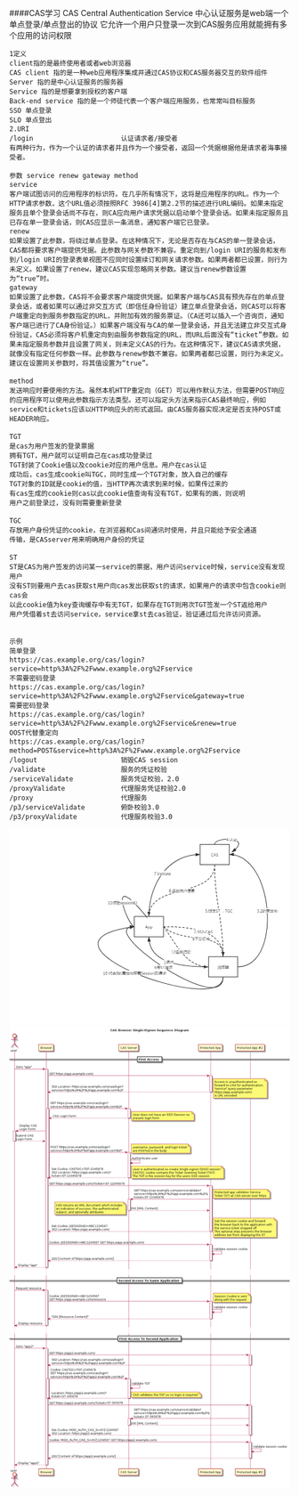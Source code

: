 ####CAS学习
    CAS
    Central Authentication Service
    中心认证服务是web端一个单点登录/单点登出的协议
    它允许一个用户只登录一次到CAS服务应用就能拥有多个应用的访问权限
        
	1定义
	client指的是最终使用者或者web浏览器
	CAS client 指的是一种web应用程序集成并通过CAS协议和CAS服务器交互的软件组件 
	Server 指的是中心认证服务的服务器
	Service 指的是想要拿到授权的客户端
	Back-end service 指的是一个师徒代表一个客户端应用服务，也常常叫目标服务
	SSO 单点登录
	SLO 单点登出
	2.URI
	/login  					认证请求者/接受者
	有两种行为，作为一个认证的请求者并且作为一个接受者，返回一个凭据根据他是请求者海事接受者。
	
	参数 service renew gateway method
	service
	客户端试图访问的应用程序的标识符。在几乎所有情况下，这将是应用程序的URL。作为一个HTTP请求参数，这个URL值必须按照RFC 3986[4]第2.2节的描述进行URL编码。如果未指定服务且单个登录会话尚不存在，则CA应向用户请求凭据以启动单个登录会话。如果未指定服务且已存在单一登录会话，则CAS应显示一条消息，通知客户端它已登录。
	renew
	如果设置了此参数，将绕过单点登录。在这种情况下，无论是否存在与CAS的单一登录会话，CAS都将要求客户端提供凭据。此参数与网关参数不兼容。重定向到/login URI的服务和发布到/login URI的登录表单视图不应同时设置续订和网关请求参数。如果两者都已设置，则行为未定义。如果设置了renew，建议CAS实现忽略网关参数。建议当renew参数设置为“true”时。
	gateway
	如果设置了此参数，CAS将不会要求客户端提供凭据。如果客户端与CAS具有预先存在的单点登录会话，或者如果可以通过非交互方式（即信任身份验证）建立单点登录会话，则CAS可以将客户端重定向到服务参数指定的URL，并附加有效的服务票证。（CA还可以插入一个咨询页，通知客户端已进行了CA身份验证。）如果客户端没有与CA的单一登录会话，并且无法建立非交互式身份验证，CAS必须将客户机重定向到由服务参数指定的URL，而URL后面没有“ticket”参数。如果未指定服务参数并且设置了网关，则未定义CAS的行为。在这种情况下，建议CAS请求凭据，就像没有指定任何参数一样。此参数与renew参数不兼容。如果两者都已设置，则行为未定义。建议在设置网关参数时，将其值设置为“true”。
	
	method 
	发送响应时要使用的方法。虽然本机HTTP重定向（GET）可以用作默认方法，但需要POST响应的应用程序可以使用此参数指示方法类型。还可以指定头方法来指示CAS最终响应，例如service和tickets应该以HTTP响应头的形式返回。由CAS服务器实现决定是否支持POST或HEADER响应。
	
	TGT
    是cas为用户签发的登录票据
    拥有TGT，用户就可以证明自己在cas成功登录过
    TGT封装了Cookie值以及cookie对应的用户信息。用户在cas认证
    成功后，cas生成cookie叫TGC，同时生成一个TGT对象，放入自己的缓存
    TGT对象的ID就是cookie的值，当HTTP再次请求到来时候，如果传过来的
    有cas生成的cookie则cas以此cookie值查询有没有TGT，如果有的画，则说明
    用户之前登录过，没有则需要重新登录
    
    TGC
    存放用户身份凭证的cookie，在浏览器和Cas间通讯时使用，并且只能给予安全通道
    传输，是CASserver用来明确用户身份的凭证
    
    ST
    ST是CAS为用户签发的访问某一service的票据，用户访问service时候，service没有发现用户
    没有ST则要用户去cas获取st用户向cas发出获取st的请求，如果用户的请求中包含cookie则cas会
    以此cookie值为key查询缓存中有无TGT，如果存在TGT则用次TGT签发一个ST返给用户
    用户凭借着st去访问service，service拿st去cas验证，验证通过后允许访问资源。
	
	
	示例
	简单登录
	https://cas.example.org/cas/login?service=http%3A%2F%2Fwww.example.org%2Fservice
	不需要密码登录
	https://cas.example.org/cas/login?service=http%3A%2F%2Fwww.example.org%2Fservice&gateway=true
	需要密码登录
	https://cas.example.org/cas/login?service=http%3A%2F%2Fwww.example.org%2Fservice&renew=true
	OOST代替重定向
	https://cas.example.org/cas/login?method=POST&service=http%3A%2F%2Fwww.example.org%2Fservice
	/logout                     销毁CAS session
	/validate					服务的凭证校验
	/serviceValidate			服务凭证校验，2.0
	/proxyValidate				代理服务凭证校验2.0
	/proxy						代理服务
	/p3/serviceValidate			俯卧校验3.0
	/p3/proxyValidate			代理服务校验3.0
![cas标准流程图](cas.png)	
![cas标准时序图](cas_flow_diagram.png)	